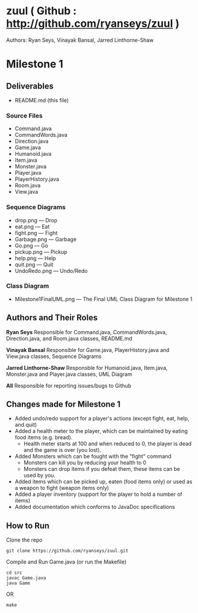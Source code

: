 zuul ( Github : http://github.com/ryanseys/zuul )
====

Authors: Ryan Seys, Vinayak Bansal, Jarred Linthorne-Shaw

Milestone 1
===========

## Deliverables

* README.md (this file)

### Source Files

* Command.java
* CommandWords.java
* Direction.java
* Game.java
* Humanoid.java
* Item.java
* Monster.java
* Player.java
* PlayerHistory.java
* Room.java
* View.java

### Sequence Diagrams

* drop.png — Drop
* eat.png — Eat
* fight.png — Fight
* Garbage.png — Garbage
* Go.png — Go
* pickup.png — Pickup
* help.png — Help
* quit.png — Quit
* UndoRedo.png — Undo/Redo

### Class Diagram

* Milestone1FinalUML.png — The Final UML Class Diagram for Milestone 1

## Authors and Their Roles

**Ryan Seys**
  Responsible for Command.java, CommandWords.java, Direction.java, and Room.java classes, README.md

**Vinayak Bansal**
  Responsible for Game.java, PlayerHistory.java and View.java classes, Sequence Diagrams

**Jarred Linthorne-Shaw**
  Responsble for Humanoid.java, Item.java, Monster.java and Player.java classes, UML Diagram

**All**
  Responsible for reporting issues/bugs to Github

## Changes made for Milestone 1

* Added undo/redo support for a player's actions (except fight, eat, help, and quit)
* Added a health meter to the player, which can be maintained by eating food items (e.g. bread).
  * Health meter starts at 100 and when reduced to 0, the player is dead and the game is over (you lost).
* Added Monsters which can be fought with the "fight" command
  * Monsters can kill you by reducing your health to 0
  * Monsters can drop items if you defeat them, these items can be used by you.
* Added items which can be picked up, eaten (food items only) or used as a weapon to fight (weapon items only)
* Added a player inventory (support for the player to hold a number of items)
* Added documentation which conforms to JavaDoc specifications

## How to Run

Clone the repo

```
git clone https://github.com/ryanseys/zuul.git
```

Compile and Run Game.java (or run the Makefile)

```
cd src
javac Game.java
java Game
```

OR

```
make
```
